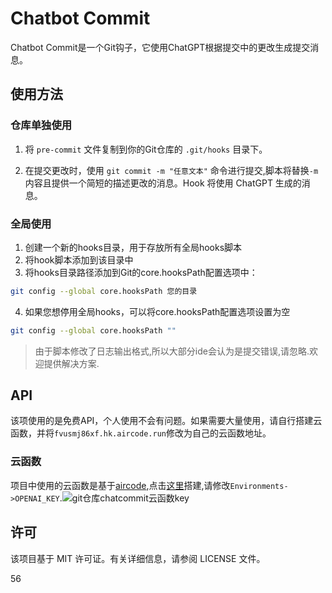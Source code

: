 # Chatbot Commit

Chatbot Commit是一个Git钩子，它使用ChatGPT根据提交中的更改生成提交消息。

## 使用方法
### 仓库单独使用

1. 将 `pre-commit` 文件复制到你的Git仓库的 `.git/hooks` 目录下。

2. 在提交更改时，使用 `git commit -m "任意文本"` 命令进行提交,脚本将替换`-m`内容且提供一个简短的描述更改的消息。Hook 将使用 ChatGPT 生成的消息。
  
### 全局使用
1. 创建一个新的hooks目录，用于存放所有全局hooks脚本
2. 将hook脚本添加到该目录中
3. 将hooks目录路径添加到Git的core.hooksPath配置选项中：
```bash
git config --global core.hooksPath 您的目录
```

4. 如果您想停用全局hooks，可以将core.hooksPath配置选项设置为空
```bash
git config --global core.hooksPath ""
```

> 由于脚本修改了日志输出格式,所以大部分ide会认为是提交错误,请忽略.欢迎提供解决方案.

## API

该项使用的是免费API，个人使用不会有问题。如果需要大量使用，请自行搭建云函数，并将`fvusmj86xf.hk.aircode.run`修改为自己的云函数地址。

### 云函数
项目中使用的云函数是基于[aircode](https://aircode.cool),点击[这里](https://aircode.cool/ut7f58ea34)搭建,请修改`Environments->OPENAI_KEY`.![git仓库chatcommit云函数key](https://jsdelivr.nodream.cf/gh/1802024110/GitHub_Oss@main/img/git仓库chatcommit云函数key.png)

## 许可

该项目基于 MIT 许可证。有关详细信息，请参阅 LICENSE 文件。

56